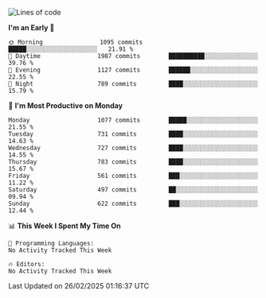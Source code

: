 <!--START_SECTION:waka-->
![Lines of code](https://img.shields.io/badge/From%20Hello%20World%20I%27ve%20Written-40.1%20million%20lines%20of%20code-blue)

**I'm an Early 🐤** 

```text
🌞 Morning                1095 commits        █████░░░░░░░░░░░░░░░░░░░░   21.91 % 
🌆 Daytime                1987 commits        ██████████░░░░░░░░░░░░░░░   39.76 % 
🌃 Evening                1127 commits        ██████░░░░░░░░░░░░░░░░░░░   22.55 % 
🌙 Night                  789 commits         ████░░░░░░░░░░░░░░░░░░░░░   15.79 % 
```
📅 **I'm Most Productive on Monday** 

```text
Monday                   1077 commits        █████░░░░░░░░░░░░░░░░░░░░   21.55 % 
Tuesday                  731 commits         ████░░░░░░░░░░░░░░░░░░░░░   14.63 % 
Wednesday                727 commits         ████░░░░░░░░░░░░░░░░░░░░░   14.55 % 
Thursday                 783 commits         ████░░░░░░░░░░░░░░░░░░░░░   15.67 % 
Friday                   561 commits         ███░░░░░░░░░░░░░░░░░░░░░░   11.22 % 
Saturday                 497 commits         ██░░░░░░░░░░░░░░░░░░░░░░░   09.94 % 
Sunday                   622 commits         ███░░░░░░░░░░░░░░░░░░░░░░   12.44 % 
```


📊 **This Week I Spent My Time On** 

```text
💬 Programming Languages: 
No Activity Tracked This Week

🔥 Editors: 
No Activity Tracked This Week
```


 Last Updated on 26/02/2025 01:16:37 UTC
<!--END_SECTION:waka-->
```

